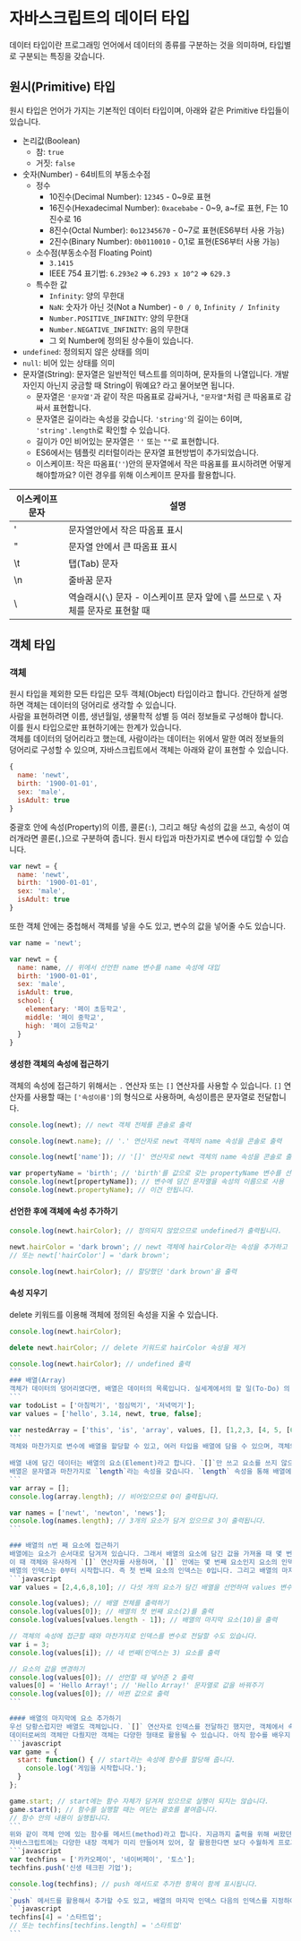 # 자바스크립트의 데이터 타입
데이터 타입이란 프로그래밍 언어에서 데이터의 종류를 구분하는 것을 의미하며, 타입별로 구분되는 특징을 갖습니다.

## 원시(Primitive) 타입
원시 타입은 언어가 가지는 기본적인 데이터 타입이며, 아래와 같은 Primitive 타입들이 있습니다.
- 논리값(Boolean)
    - 참: `true`
    - 거짓: `false`
- 숫자(Number) - 64비트의 부동소수점
    - 정수
        - 10진수(Decimal Number): `12345` - 0~9로 표현
        - 16진수(Hexadecimal Number): `0xacebabe` - 0~9, a~f로 표현, F는 10진수로 16
        - 8진수(Octal Number): `0o12345670` - 0~7로 표현(ES6부터 사용 가능)
        - 2진수(Binary Number): `0b0110010` - 0,1로 표현(ES6부터 사용 가능)
    - 소수점(부동소수점 Floating Point)
        - `3.1415`
        - IEEE 754 표기법: `6.293e2` => `6.293 x 10^2` => `629.3`
    - 특수한 값
        - `Infinity`: 양의 무한대
        - `NaN`: 숫자가 아닌 것(Not a Number) - `0 / 0`, `Infinity / Infinity`
        - `Number.POSITIVE_INFINITY`: 양의 무한대
        - `Number.NEGATIVE_INFINITY`: 음의 무한대
        - 그 외 Number에 정의된 상수들이 있습니다.
- `undefined`: 정의되지 않은 상태를 의미
- `null`: 비어 있는 상태를 의미
- 문자열(String): 문자열은 일반적인 텍스트를 의미하며, 문자들의 나열입니다. 개발자인지 아닌지 궁금할 때 String이 뭐예요? 라고 물어보면 됩니다.
    - 문자열은 `'문자열'`과 같이 작은 따옴표로 감싸거나, `"문자열"`처럼 큰 따옴표로 감싸서 표현합니다.
    - 문자열은 길이라는 속성을 갖습니다. `'string'`의 길이는 6이며, `'string'.length`로 확인할 수 있습니다.
    - 길이가 0인 비어있는 문자열은 `''` 또는 `""`로 표현합니다.
    - ES6에서는 템플릿 리터럴이라는 문자열 표현방법이 추가되었습니다.
    - 이스케이프: 작은 따옴표(`''`)안의 문자열에서 작은 따옴표를 표시하려면 어떻게 해야할까요? 이런 경우를 위해 이스케이프 문자를 활용합니다.    

| 이스케이프 문자 | 설명 |
| --- | --- |
| \' | 문자열안에서 작은 따옴표 표시 |
| \" | 문자열 안에서 큰 따옴표 표시 |
| \t | 탭(Tab) 문자 |
| \n | 줄바꿈 문자 |
| \\ | 역슬래시(`\`) 문자 - 이스케이프 문자 앞에 `\`를 쓰므로 `\` 자체를 문자로 표현할 때 |

## 객체 타입
### 객체
원시 타입을 제외한 모든 타입은 모두 객체(Object) 타입이라고 합니다. 간단하게 설명하면 객체는 데이터의 덩어리로 생각할 수 있습니다.  
사람을 표현하려면 이름, 생년월일, 생물학적 성별 등 여러 정보들로 구성해야 합니다. 이를 원시 타입으로만 표현하기에는 한계가 있습니다.  
객체를 데이터의 덩어리라고 했는데, 사람이라는 데이터는 위에서 말한 여러 정보들의 덩어리로 구성할 수 있으며, 자바스크립트에서 객체는 아래와 같이 표현할 수 있습니다.
```javascript
{
  name: 'newt',
  birth: '1900-01-01',
  sex: 'male',
  isAdult: true
}
```
중괄호 안에 속성(Property)의 이름, 콜론(`:`), 그리고 해당 속성의 값을 쓰고, 속성이 여러개라면 콜론(`,`)으로 구분하여 줍니다. 원시 타입과 마찬가지로 변수에 대입할 수 있습니다.
```javascript
var newt = {
  name: 'newt',
  birth: '1900-01-01',
  sex: 'male',
  isAdult: true
}
```
또한 객체 안에는 중첩해서 객체를 넣을 수도 있고, 변수의 값을 넣어줄 수도 있습니다.
```javascript
var name = 'newt';

var newt = {
  name: name, // 위에서 선언한 name 변수를 name 속성에 대입
  birth: '1900-01-01',
  sex: 'male',
  isAdult: true,
  school: {
    elementary: '페이 초등학교',
    middle: '페이 중학교',
    high: '페이 고등학교'
  }
}
```
#### 생성한 객체의 속성에 접근하기
객체의 속성에 접근하기 위해서는 `.` 연산자 또는 `[]` 연산자를 사용할 수 있습니다. `[]` 연산자를 사용할 때는 `['속성이름']`의 형식으로 사용하며, 속성이름은 문자열로 전달합니다.
```javascript
console.log(newt); // newt 객체 전체를 콘솔로 출력

console.log(newt.name); // '.' 연산자로 newt 객체의 name 속성을 콘솔로 출력

console.log(newt['name']); // '[]' 연산자로 newt 객체의 name 속성을 콘솔로 출력

var propertyName = 'birth'; // 'birth'를 값으로 갖는 propertyName 변수를 선언
console.log(newt[propertyName]); // 변수에 담긴 문자열을 속성의 이름으로 사용
console.log(newt.propertyName); // 이건 안됩니다.
```

#### 선언한 후에 객체에 속성 추가하기
```javascript
console.log(newt.hairColor); // 정의되지 않았으므로 undefined가 출력됩니다.

newt.hairColor = 'dark brown'; // newt 객체에 hairColor라는 속성을 추가하고 'dark brown'을 할당
// 또는 newt['hairColor'] = 'dark brown';

console.log(newt.hairColor); // 할당했던 'dark brown'을 출력
```

#### 속성 지우기
delete 키워드를 이용해 객체에 정의된 속성을 지울 수 있습니다.
````javascript
console.log(newt.hairColor);

delete newt.hairColor; // delete 키워드로 hairColor 속성을 제거

console.log(newt.hairColor); // undefined 출력
```
### 배열(Array)
객체가 데이터의 덩어리였다면, 배열은 데이터의 목록입니다. 실세계에서의 할 일(To-Do) 의 목록, 연락처 목록과 같은 것들을 배열로 표현할 수 있습니다.  
```
var todoList = ['아침먹기', '점심먹기', '저녁먹기'];
var values = ['hello', 3.14, newt, true, false];

var nestedArray = ['this', 'is', 'array', values, [], [1,2,3, [4, 5, [6]]]]
```
객체와 마찬가지로 변수에 배열을 할당할 수 있고, 여러 타입을 배열에 담을 수 있으며, 객체와 마찬가지로 배열 안에 배열을 충첩해서 넣을 수도 있습니다. 배열을 담는 변수나 속성의 이름은 일반적으로 복수형으로 표현하거나, List를 붙입니다(`studentList`).  
  
배열 내에 담긴 데이터는 배열의 요소(Element)라고 합니다. `[]`만 쓰고 요소를 쓰지 않으면 비어있는 배열이 됩니다.  
배열은 문자열과 마찬가지로 `length`라는 속성을 갖습니다. `length` 속성을 통해 배열에 담긴 요소의 수를 알 수 있습니다.
```
var array = [];
console.log(array.length); // 비어있으므로 0이 출력됩니다.

var names = ['newt', 'newton', 'news'];
console.log(names.length); // 3개의 요소가 담겨 있으므로 3이 출력됩니다.
```

### 배열의 n번 째 요소에 접근하기
배열에는 요소가 순서대로 담겨져 있습니다. 그래서 배열의 요소에 담긴 값을 가져올 때 몇 번째에 있는 요소인지를 전달하여 요소에 접근할 수 있습니다.  
이 때 객체와 유사하게 `[]` 연산자를 사용하며, `[]` 안에는 몇 번째 요소인지 요소의 인덱스(index)를 전달합니다.  
배열의 인덱스는 0부터 시작합니다. 즉 첫 번째 요소의 인덱스는 0입니다. 그리고 배열의 마지막 요소의 인덱스는 항상 배열의 길이(`length` 속성) - 1입니다.
```javascript
var values = [2,4,6,8,10]; // 다섯 개의 요소가 담긴 배열을 선언하여 values 변수에 대입

console.log(values); // 배열 전체를 출력하기
console.log(values[0]); // 배열의 첫 번째 요소(2)를 출력
console.log(values[values.length - 1]); // 배열의 마지막 요소(10)을 출력

// 객체의 속성에 접근할 때와 마찬가지로 인덱스를 변수로 전달할 수도 있습니다.
var i = 3;
console.log(values[i]); // 네 번째(인덱스는 3) 요소를 출력

// 요소의 값을 변경하기
console.log(values[0]); // 선언할 때 넣어준 2 출력
values[0] = 'Hello Array!'; // 'Hello Array!' 문자열로 값을 바꿔주기
console.log(values[0]); // 바뀐 값으로 출력
```

#### 배열의 마지막에 요소 추가하기
우선 당황스럽지만 배열도 객체입니다. `[]` 연산자로 인덱스를 전달하긴 했지만, 객체에서 속성에 접근하는 두 가지 방법 중 하나로 동일하게 `[]`를 사용하는 방법이 있었죠?  
데이터로써의 객체만 다뤘지만 객체는 다양한 형태로 활용될 수 있습니다. 아직 함수를 배우지 않았지만 간단한 함수를 객체에 추가해 보도록 하겠습니다.
```javascript
var game = {
  start: function() { // start라는 속성에 함수를 할당해 줍니다.
    console.log('게임을 시작합니다.');
  }
};

game.start; // start에는 함수 자체가 담겨져 있으므로 실행이 되지는 않습니다.
game.start(); // 함수를 실행할 때는 여닫는 괄호를 붙여줍니다.
// 함수 안의 내용이 실행됩니다.
```
위와 같이 객체 안에 있는 함수를 메서드(method)라고 합니다. 지금까지 출력을 위해 써왔던 `console`도 객체이고 `.` 연산자를 통해 `console` 객체 안의 `log` 메서드를 사용해 왔습니다.
자바스크립트에는 다양한 내장 객체가 미리 만들어져 있어, 잘 활용한다면 보다 수월하게 프로그래밍을 할 수 있습니다. 배열 객체 역시 유용한 기능을 하는 많은 메서드들이 있고, 그 중에 `push` 메서드를 사용하면 배열에 요소를 추가할 수 있습니다.
```javascript
var techfins = ['카카오페이', '네이버페이', '토스'];
techfins.push('신생 테크핀 기업');

console.log(techfins); // push 메서드로 추가한 항목이 함께 표시됩니다.
```
`push` 메서드를 활용해서 추가할 수도 있고, 배열의 마지막 인덱스 다음의 인덱스를 지정하여 요소를 추가할 수도 있습니다.
```javascript
techfins[4] = '스타트업';
// 또는 techfins[techfins.length] = '스타트업'
```

